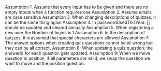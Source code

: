 Assumption 1. Assume that every input has to be given and there are no empty inputs when a function requires one
Assumption 2. Assume emails are case sensitive
Assumption 3. When changing descriptions of quizzes, it can be the same thing again
Assumption 4. In passwordUsedThisYear: []  should be updated and cleared annually
Assumption 5. When registering a new user the Number of logins is 1
Assumption 6. In the description of quizzes, it is assumed that special characters are allowed
Assumption 7: The answer options when creating quiz questions cannot be all wrong 
              but they can be all correct.
Assumption 8: When updating a quiz question; the answerId for each question gets updated.
Assumption 9: When we move question to position, if all parameters are valid, we swap the question 
              we want to move and the position question.